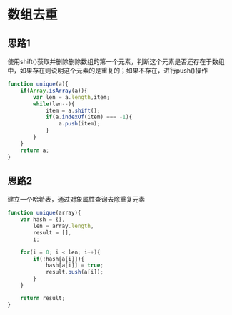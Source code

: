 # 数组去重

## 思路1

使用shift()获取并删除删除数组的第一个元素，判断这个元素是否还存在于数组中，如果存在则说明这个元素的是重复的；如果不存在，进行push()操作

```javascript
function unique(a){
    if(Array.isArray(a)){
        var len = a.length,item;
        while(len--){
            item = a.shift();
            if(a.indexOf(item) === -1){
                a.push(item);
            }
        }
    }
    return a;
}
```

## 思路2

建立一个哈希表，通过对象属性查询去除重复元素

```javascript
function unique(array){
    var hash = {},
        len = array.length,
        result = [],
        i;

    for(i = 0; i < len; i++){
        if(!hash[a[i]]){
            hash[a[i]] = true;
            result.push(a[i]);
        }
    }

    return result;
}
```



